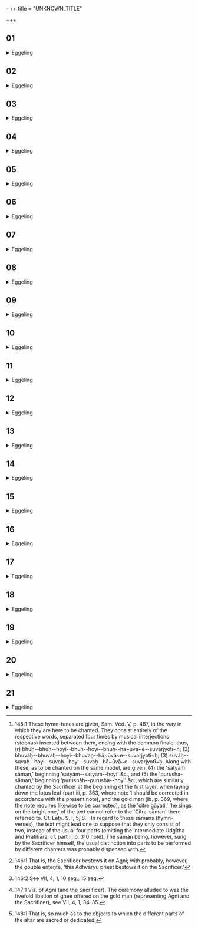 +++
title = "UNKNOWN_TITLE"

+++


##  01
<details><summary>Eggeling</summary>

1. On the (three) naturally-perforated (bricks) he (the Sacrificer) sings sāmans; for the naturally-perforated ones are these (three) worlds; and they

are just these (ordinary) stones. The gods, having laid them down, saw them as such: that they were dry stones.
</details>

##  02
<details><summary>Eggeling</summary>

2. They spake, 'Think ye upon this, how we may lay sap, the means of subsistence, into these worlds!' They spake, 'Meditate ye!' whereby, doubtless, they meant to say, 'Seek ye a layer! seek ye how we may lay sap, the means of subsistence, into these worlds!'
</details>

##  03
<details><summary>Eggeling</summary>

3. Whilst meditating, they saw these sāmans (hymn-tunes), and sang them; and by means of them they laid sap, the means of subsistence, into these worlds; and in like manner does the Sacrificer now, when he sings these sāmans, lay sap, the means of subsistence, into these worlds.
</details>

##  04
<details><summary>Eggeling</summary>

4. Over the naturally-perforated ones he sings them: the naturally-perforated ones being these worlds, it is into these worlds that he thereby lays sap, the means of subsistence.
</details>

##  05
<details><summary>Eggeling</summary>

5. He sings (the tunes) on the (mystic) words 'Bhūs, Bhuvas, Svar';--bhūs (earth), doubtless, is this world, bhuvas is the air-world, and svar (light) is yonder world: into these worlds he thereby lays sap, the means of subsistence.
</details>

##  06
<details><summary>Eggeling</summary>

6. They have different preludes, and the same finale [^egg_255]; and as to their having different preludes, it

[^egg_255]: 145:1 These hymn-tunes are given, Sam. Ved. V, p. 487, in the way in which they are here to be chanted. They consist entirely of the respective words, separated four times by musical interjections (stobhas) inserted between them, ending with the common finale: thus, (r) bhūḥ--bhūḥ--hoyi--bhūḥ--hoyi--bhūḥ--hā~ūvā~e--suvarjyotī~ḥ; (2) bhuvāḥ--bhuvaḥ--hoyi--bhuvaḥ--hā~ūvā~e--suvarjyotī~ḥ; (3) suvāḥ--suvaḥ--hoyi--suvaḥ--hoyi--suvaḥ--hā~ūvā~e--suvarjyotī~ḥ. Along with these, as to be chanted on the same model, are given, (4) the 'satyaṁ sāman,' beginning 'satyām--satyam--hoyi' &c., and  (5) the 'purusha-sāman,' beginning 'purushāḥ--purusha--hoyi' &c.; which are similarly chanted by the Sacrificer at the beginning of the first layer, when laying down the lotus leaf (part iii, p. 363, where note 1 should be corrected in accordance with the present note), and the gold man (ib. p. 369, where the note requires likewise to be corrected), as the 'citre gāyati,' 'he sings on the bright one,' of the text cannot refer to the 'Citra-sāman' there referred to. Cf. Lāṭy. S. I, 5, 8.--In regard to these sāmans (hymn-verses), the text might lead one to suppose that they only consist of two, instead of the usual four parts (omitting the intermediate Udgītha and Pratihāra, cf. part ii, p. 310 note). The sāman being, however, sung by the Sacrificer himself, the usual distinction into parts to be performed by different chanters was probably dispensed with.

is because they (the gods) saw them separately; and as to their having the same finale (nidhana), it is because there is only one foundation, only one finale to the sacrifice--even heaven: therefore they have 'svar-jyotis (heaven-light)' for their finale.
</details>

##  07
<details><summary>Eggeling</summary>

7. He then bestrews him (Agni, the fire-altar and Agni's body) with chips of gold. Now that whole Agni had been completed, and the gods bestowed on him immortality, that highest form; and in like manner does this one now bestow upon him that highest, immortal form [^egg_256].

[^egg_256]: 146:1 That is, the Sacrificer bestows it on Agni; with probably, however, the ḍouble eṇṭeṇṭe, 'this Adhvaryu priest bestows it on the Sacrificer.'
</details>

##  08
<details><summary>Eggeling</summary>

8. And, again, as to why he bestrews him with chips of gold. Now on that former occasion he first lays into him that pleasing form, the gold plate and the (gold) man [^egg_257]; and he now decks him all over with a pleasing form.

[^egg_257]: 146:2 See VII, 4, 1, 10 seq.; 15 seq.
</details>

##  09
<details><summary>Eggeling</summary>

9. With two hundred (chips he bestrews him) each time,--two-footed is the Sacrificer, and Agni

is the sacrificer: as great as Agni is, as great as is his measure, with so much he thus bestows upon him immortality, that highest form. Five times (he strews),--five-layered is the altar, five seasons make a year, and Agni is the year: as great as Agni is, as great as is his measure, with so much he thus bestows upon him immortality, that highest form. With a thousand (chips he bestrews him),--a thousand means everything: with everything he thus confers upon him immortality, that highest form.
</details>

##  10
<details><summary>Eggeling</summary>

10. First (he scatters them) at the back whilst standing with his face towards the east; then on the left (north) side towards the south; then in front whilst facing the west; then, having gone round the back, from the south whilst facing the north: this is from left to right (sunwise), for that is (the way) with the gods. Then, having gone round, (he scatters chips) at the back whilst standing with his face to the east, for in this way that former performance of him [^egg_258] took place.

[^egg_258]: 147:1 Viz. of Agni (and the Sacrificer). The ceremony alluded to was the fivefold libation of ghee offered on the gold man (representing Agni and the Sacrificer), see VII, 4, 1, 34-35.
</details>

##  11
<details><summary>Eggeling</summary>

11. [He scatters, with, Vāj. S. XV, 65], 'The fore-measure of a thousand thou art,--The counter-measure of a thousand thou art,--The up-measure of a thousand thou art,--The thousandfold thou art,--For a thousand thee!'--a thousand, doubtless, means everything: thus, 'Everything thou art,--thee for everything!'
</details>

##  12
<details><summary>Eggeling</summary>

12. Now, then, the consideration of the layer-fillings. The first layer is this (terrestrial) world; and the filling of soil means cattle: thus, in

covering the first layer with a filling of soil he covers this (terrestrial) world with cattle.
</details>

##  13
<details><summary>Eggeling</summary>

13. The second layer is the air, and the filling of soil means birds: thus, in covering the second layer with a filling of soil, he covers (fills) the air with birds.
</details>

##  14
<details><summary>Eggeling</summary>

14. The third layer is the sky, and the filling of soil means stars; thus, in covering the third layer with a filling of soil, he covers the sky with stars.
</details>

##  15
<details><summary>Eggeling</summary>

15. The fourth layer is the sacrifice, and the filling of soil means sacrificial gifts: thus, in covering the fourth layer with a filling of soil, he covers the sacrifice with sacrificial gifts (to the priests).
</details>

##  16
<details><summary>Eggeling</summary>

16. The fifth layer is the Sacrificer, and the filling of soil means progeny (or subjects) thus, in covering the fifth layer with a filling of soil, he covers (abundantly supplies) the Sacrificer with progeny (or subjects).
</details>

##  17
<details><summary>Eggeling</summary>

17. The sixth layer is the heavenly world, and the filling of soil means the gods: thus in covering the sixth layer with a filling of soil, he fills the heavenly world with gods.
</details>

##  18
<details><summary>Eggeling</summary>

18. The seventh layer is immortality,--that is the last (layer) he lays down, and thus bestows immortality as the highest thing of all this (universe): therefore immortality is the highest thing of all this (universe); therefore the gods are not separated therefrom; and therefore they are immortal. Thus much as to the deity [^egg_259].

[^egg_259]: 148:1 That is, so much as to the objects to which the different parts of the altar are sacred or dedicated.
</details>

##  19
<details><summary>Eggeling</summary>

19. Now, as to the Self (body). The first layer is the legs, and the downward flowing vital air; and

the filling of soil is the flesh: thus, in covering the first layer with a filling of soil, he covers that (part) of his (Agni's) body with flesh. [He does so] after laying down bricks, and bricks mean bone: he thus covers the bone with flesh. He does not cover (the altar-site) below (the first layer), whence these vital airs are not closed up below; but, he covers it above, and thereby covers that (part) of his body above with flesh; and hence that (part) of his body above, being covered with flesh, is not visible.
</details>

##  20
<details><summary>Eggeling</summary>

20. The second layer is that (part of the body) which is above the legs and below the waist; and the filling of soil is flesh: thus, in covering the second layer with a filling of soil, he covers that (part) of his body with flesh. [He does so] after laying down bricks, and bricks mean bone: he thus covers the bone with flesh. He places them on a filling of soil, and covers them with a filling of soil: he thus covers that (part) of his body on both sides with flesh; whence that part of his body, being on both sides covered with flesh, is not visible.
</details>

##  21
<details><summary>Eggeling</summary>

21. The third layer is the waist itself; the fourth layer is that (part of the body) which is above the waist and below the neck; the fifth layer is the neck, the sixth layer is the head, and the seventh layer is the vital airs. This he lays down as the last (or highest): he thus makes the vital airs the highest of all this (universe), and hence the vital airs are the highest thing of all this (universe). He places it on a filling of soil; and the filling of soil means flesh; he thus covers (the channels of) the vital airs with flesh. He does not cover it above, whence these (channels of the) vital airs are not closed up above.
</details>